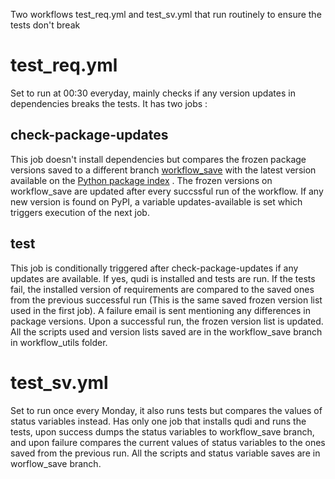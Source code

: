 Two workflows test_req.yml and test_sv.yml that run routinely to ensure the tests don't break

# test_req.yml 

Set to run at 00:30 everyday, mainly checks if any version updates in dependencies breaks the tests. It has two jobs :
## check-package-updates
This job doesn't install dependencies but compares the frozen package versions saved to a different branch [workflow_save](https://github.com/Ulm-IQO/qudi-iqo-modules/tree/workflow_save) with the latest version available on the [Python package index](https://pypi.org/) . The frozen versions on workflow_save are updated after every succssful run of the workflow. If any new version is found on PyPI, a variable updates-available is set which triggers execution of the next job.
## test
This job is conditionally triggered after check-package-updates if any updates are available. If yes, qudi is installed and tests are run.
If the tests fail, the installed version of requirements are compared to the saved ones from the previous successful run (This is the same saved frozen version list used in the first job). A failure email is sent mentioning any differences in package versions. 
Upon a successful run, the frozen version list is updated. 
All the scripts used and version lists saved are in the workflow_save branch in workflow_utils folder. 

# test_sv.yml
Set to run once every Monday, it also runs tests but compares the values of status variables instead.
Has only one job that installs qudi and runs the tests, upon success dumps the status variables to workflow_save branch, and upon failure compares the current values of status variables to the ones saved from the previous run.
All the scripts and status variable saves are in worflow_save branch.